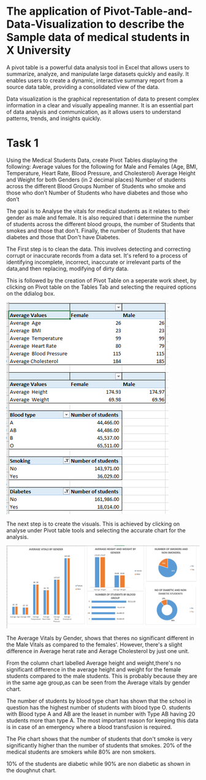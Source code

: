 # The application of Pivot-Table-and-Data-Visualization to describe the Sample data of medical students in X University

A pivot table is a powerful data analysis tool in Excel that allows users to summarize, analyze, and manipulate large datasets quickly and easily. 
It enables users to create a dynamic, interactive summary report from a source data table, providing a consolidated view of the data.

Data visualization is the graphical representation of data to present complex information in a clear and visually appealing manner. 
It is an essential part of data analysis and communication, as it allows users to understand patterns, trends, and insights quickly.

# Task 1
Using the Medical Students Data, create Pivot Tables displaying the following:
Average values for the following for Male and Females (Age, BMI, Temperature, Heart Rate, Blood Pressure, and Cholesterol)
Average Height and Weight for both Genders (in 2 decimal places)
Number of students across the different Blood Groups
Number of Students who smoke and those who don’t
Number of Students who have diabetes and those who don’t

The goal is to Analyse the vitals for medical students as it relates to their gender as male and female. It is also required that i determine the number of students across the different blood groups, the number of Students that smokes and those that don't. Finally, the number of Students that have diabetes and those that Don't have Diabetes.

The First step is to clean the data. This involves detecting and correcting corrupt or inaccurate records from a data set. It's referd to a process of identifying incomplete, incorrect, inaccurate or irrelevant parts of the data,and then replacing, modifying of dirty data.

This is followed by the creation of Pivot Table on a seperate work sheet, by clicking on Pivot table on the Tables Tab and selecting the required options on the ddialog box. 

![](Pivot_table.PNG)

The next step is to create the visuals. This is achieved by clicking on analyse under Pivot table tools and selecting the accurate chart for the analysis.

![](Visualisation_1.PNG)


The Average Vitals by Gender, shows that theres no significant different in the Male Vitals as compared to the females'. However, there's a slight difference in Average herat rate and Aerage Cholesterol by just one unit.

From the column chart labelled Average height and weight,there's no significant difference in the average height and weight for the female students compared to the male students. This is probably because they are in the same age group,as can be seen from the Average vitals by gender chart.

The number of students by blood type chart has shown that the school in question has the highest number of students with blood type O. students with Blood type A and AB are the leaset in number with Type AB having 20 students more than type A. The most important reason for keeping this data is in case of an emergency where a blood transfusion is required.

The Pie chart shows that the number of students that don't smoke is very significantly higher than the number of students that smokes. 20% of the medical students are smokers while 80% are non smokers.

10% of the students are diabetic while 90% are non diabetic as shown in the doughnut chart. 

